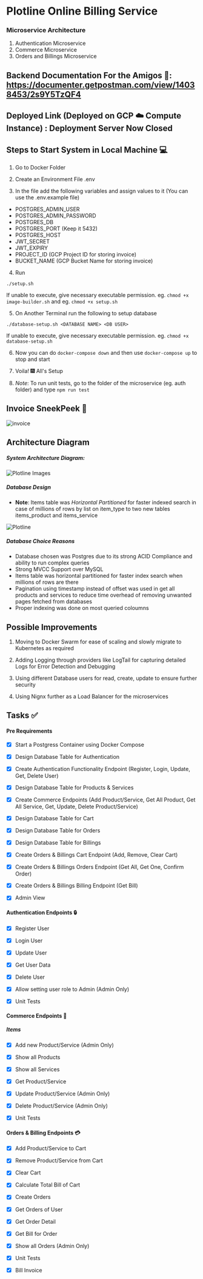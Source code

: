 # Plotline Online Billing Service

### Microservice Architecture

1. Authentication Microservice
2. Commerce Microservice
3. Orders and Billings Microservice

## Backend Documentation For the Amigos :cowboy_hat_face:: https://documenter.getpostman.com/view/14038453/2s9Y5TzQF4

## Deployed Link (Deployed on GCP :cloud: Compute Instance) : Deployment Server Now Closed

## Steps to Start System in Local Machine :computer:
1. Go to Docker Folder

2. Create an Environment File .env 

3. In the file add the following variables and assign values to it (You can use the .env.example file)
- POSTGRES_ADMIN_USER
- POSTGRES_ADMIN_PASSWORD
- POSTGRES_DB
- POSTGRES_PORT (Keep it 5432)
- POSTGRES_HOST
- JWT_SECRET
- JWT_EXPIRY
- PROJECT_ID (GCP Project ID for storing invoice)
- BUCKET_NAME (GCP Bucket Name for storing invoice)

4. Run 

``` ./setup.sh ```

If unable to execute, give necessary executable permission. eg. ``` chmod +x image-builder.sh ``` and eg. ``` chmod +x setup.sh ```

5. On Another Terminal run the following to setup database

```./database-setup.sh <DATABASE NAME> <DB USER> ```

If unable to execute, give necessary executable permission. eg. ``` chmod +x database-setup.sh ```

6. Now you can do ```docker-compose down``` and then use ```docker-compose up``` to stop and start

7. Voila! :fireworks: All's Setup

8. *Note*: To run unit tests, go to the folder of the microservice (eg. auth folder) and type ``` npm run test ```

## Invoice SneekPeek :eyes:
![invoice](https://github.com/Rehaan1/PlotlineBillingSystem/assets/38107493/26f91c62-914b-44ac-9cb0-1f6bc19a036e)


## Architecture Diagram

##### System Architecture Diagram:

![Plotline Images](https://github.com/Rehaan1/PlotlineBillingSystem/assets/38107493/c824a46f-77a4-4807-bc65-9bbd3ecb9e55)

##### Database Design
- **Note**: Items table was *Horizontal Partitioned* for faster indexed search in case of millions of rows by list on item_type to two new tables items_product and items_service

![Plotline](https://github.com/Rehaan1/PlotlineBillingSystem/assets/38107493/47681b5c-ee79-4691-a5c1-ee8ea9c8ed62)


##### Database Choice Reasons
- Database chosen was Postgres due to its strong ACID Compliance and ability to run complex queries
- Strong MVCC Support over MySQL
- Items table was horizontal partitioned for faster index search when millions of rows are there
- Pagination using timestamp instead of offset was used in get all products and services to reduce time overhead of removing unwanted pages fetched from databases
- Proper indexing was done on most queried coloumns

## Possible Improvements
1. Moving to Docker Swarm for ease of scaling and slowly migrate to Kubernetes as required

2. Adding Logging through providers like LogTail for capturing detailed Logs for Error Detection and Debugging

3. Using different Database users for read, create, update to ensure further security

4. Using Nignx further as a Load Balancer for the microservices

## Tasks :white_check_mark:
#### Pre Requirements
- [X] Start a Postgress Container using Docker Compose

- [X] Design Database Table for Authentication

- [X] Create Authentication Functionality Endpoint (Register, Login, Update, Get, Delete User)

- [X] Design Database Table for Products & Services

- [X] Create Commerce Endpoints (Add Product/Service, Get All Product, Get All Service, Get, Update, Delete Product/Service)

- [X] Design Database Table for Cart

- [X] Design Database Table for Orders

- [X] Design Database Table for Billings

- [X] Create Orders & Billings Cart Endpoint (Add, Remove, Clear Cart)

- [X] Create Orders & Billings Orders Endpoint (Get All, Get One, Confirm Order)

- [X] Create Orders & Billings Billing Endpoint (Get Bill)

- [X] Admin View



#### Authentication Endpoints :lock:

- [X] Register User

- [X] Login User

- [X] Update User

- [X] Get User Data

- [X] Delete User

- [X] Allow setting user role to Admin (Admin Only)

- [X] Unit Tests


#### Commerce Endpoints :handbag:

##### Items

- [X] Add new Product/Service (Admin Only)

- [X] Show all Products

- [X] Show all Services

- [X] Get Product/Service

- [X] Update Product/Service (Admin Only)

- [X] Delete Product/Service (Admin Only)

- [X] Unit Tests


#### Orders & Billing Endpoints :credit_card:

- [X] Add Product/Service to Cart

- [X] Remove Product/Service from Cart

- [X] Clear Cart

- [X] Calculate Total Bill of Cart

- [X] Create Orders

- [X] Get Orders of User

- [X] Get Order Detail

- [X] Get Bill for Order

- [X] Show all Orders (Admin Only)

- [X] Unit Tests

- [X] Bill Invoice
